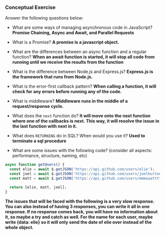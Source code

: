 ### Conceptual Exercise

Answer the following questions below:

- What are some ways of managing asynchronous code in JavaScript?
**Promise Chaining, Async and Await, and Parallel Requests**
- What is a Promise?
**A promise is a javascript object.**

- What are the differences between an async function and a regular function?
**When an await function is started, it will stop all code from running until we receive the results from the function**

- What is the difference between Node.js and Express.js?
**Express.js is the framework that runs from Node.js.**
- What is the error-first callback pattern?
**When calling a function, it will check for any errors before running any of the code.**
- What is middleware?
**Middleware runs in the middle of a request/response cycle.**

- What does the `next` function do?
**It will move onto the next function where one of the callbacks is next. This way, it will resolve the issue in the last function with next in it.**
- What does `RETURNING` do in SQL? When would you use it?
**Used to terminate a sql procedure**
- What are some issues with the following code? (consider all aspects: performance, structure, naming, etc)

```js
async function getUsers() {
  const elie = await $.getJSON('https://api.github.com/users/elie');
  const joel = await $.getJSON('https://api.github.com/users/joelburton');
  const matt = await $.getJSON('https://api.github.com/users/mmmaaatttttt');

  return [elie, matt, joel];
}
```
**The issues that will be faced with the following is a very slow response. You can also instead of having 3 responses, you can write it all in one response. If no response comes back, you will have no information about it, so maybe a try and catch as well. For the name for each user, maybe write {data: elie} so it will only send the date of elie over instead of the whole object.**